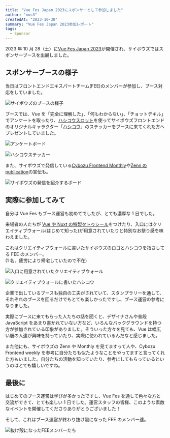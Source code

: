 ```yaml
---
title: "Vue Fes Japan 2023にスポンサーとして参加しました"
author: "nus3"
createdAt: "2023-10-30"
summary: "Vue Fes Japan 2023参加レポート"
tags:
  - Sponsor
---
```


2023 年 10 月 28（土）に[Vue Fes Japan 2023](https://vuefes.jp/2023/)が開催され、サイボウズではスポンサーブースを出展しました。

## スポンサーブースの様子

当日はフロントエンドエキスパートチーム(FEE)のメンバーが参加し、ブース対応をしていました。

![サイボウズのブースの様子](/frontend-expert/image/sponsored-vuefes2023/booth01.jpg)

ブースでは、Vue を「完全に理解した」、「何もわからない」、「チョットデキル」でアンケートを取ったり、[ハシコウスロット](https://cybozu.github.io/hashikou-lottery/)を使ってサイボウズフロントエンドのオリジナルキャラクター「[ハシコウ](https://blog.cybozu.io/entry/2023/09/06/133726)」のステッカーをブースに来てくれた方へプレゼントしていました。

![アンケートボード](/frontend-expert/image/sponsored-vuefes2023/booth05.jpg)

![ハシコウステッカー](/frontend-expert/image/sponsored-vuefes2023/booth03.jpg)

また、サイボウズで発信している[Cybozu Frontend Monthly](https://www.youtube.com/@cybozuinsideout)や[Zenn の publication](https://zenn.dev/p/cybozu_frontend)の宣伝も。

![サイボウズの発信を紹介するボード](/frontend-expert/image/sponsored-vuefes2023/booth06.png)

## 実際に参加してみて

自分は Vue Fes もブース運営も初めてでしたが、とても濃厚な 1 日でした。

来場者の人たちが [Vue や Nuxt の特製タトゥシール](https://x.com/vuefes/status/1714558678509187577?s=20)をつけたり、入口にはクリエイティブウォール(はじめて知った)が用意されていたりと特別なお祭り感を味わえました。

これはクリエイティブウォールに書いたサイボウズのロゴとハシコウを指さしてる FEE のメンバー。  
(1 名、疲労により帰宅していたので不在)

![入口に用意されていたクリエイティブウォール](/frontend-expert/image/sponsored-vuefes2023/board01.jpg)

![クリエイティブウォールに書いたハシコウ](/frontend-expert/image/sponsored-vuefes2023/board02.jpg)

企業で出しているブースも独自の工夫がされていて、スタンプラリーを通して、それぞれのブースを回るだけでもとても楽しかったですし、ブース運営の参考になりました。

実際にブースに来てもらった人たちの話を聞くと、デザイナさんや普段 JavaScript をあまり書かれていない方など、いろんなバックグラウンドを持つ方が参加されている印象がありました。そういった方々を見ても、Vue は幅広い層の人達が興味を持っていたり、実際に使われているんだなと感じました。

また他にも、サイボウズの Zenn や Monthly を見てますって人や、Cybozu Frontend weekly を参考に自分たちも似たようなことをやってますと言ってくれた方もいました。自分たちの活動を知っていたり、参考にしてもらっているというのはとても嬉しいですね。

## 最後に

はじめてのブース運営は学びが多かったですし、Vue Fes を通して色々な方と交流ができて、とても楽しい 1 日でした。運営スタッフの皆様、このような素敵なイベントを開催してくださりありがとうございました！

そして、これはブース運営が終わり抜け殻になった FEE のメンバー達。

![抜け殻になったFEEメンバーたち](/frontend-expert/image/sponsored-vuefes2023/otsukare.jpg)
